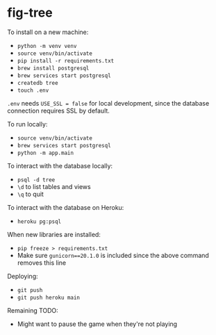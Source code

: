 # fig-tree

To install on a new machine:
- `python -m venv venv`
- `source venv/bin/activate`
- `pip install -r requirements.txt`
- `brew install postgresql`
- `brew services start postgresql`
- `createdb tree`
- `touch .env`

`.env` needs `USE_SSL = false` for local development, since the database connection requires SSL by default.

To run locally: 
- `source venv/bin/activate`
- `brew services start postgresql`
- `python -m app.main`

To interact with the database locally:
- `psql -d tree`
- `\d` to list tables and views
- `\q` to quit

To interact with the database on Heroku:
- `heroku pg:psql`

When new libraries are installed:
- `pip freeze > requirements.txt`
- Make sure `gunicorn==20.1.0` is included since the above command removes this line

Deploying:
- `git push`
- `git push heroku main`

Remaining TODO:
- Might want to pause the game when they're not playing